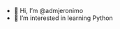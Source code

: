 - 👋 Hi, I’m @admjeronimo
- 👀 I’m interested in learning Python


<!---
admjeronimo/admjeronimo is a ✨ special ✨ repository because its `README.md` (this file) appears on your GitHub profile.
You can click the Preview link to take a look at your changes.
--->
